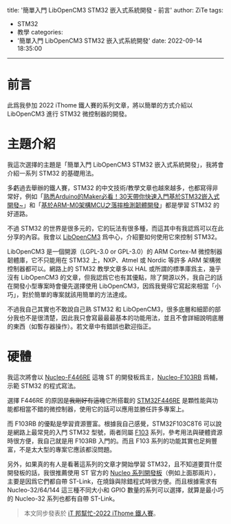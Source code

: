 title: '簡單入門 LibOpenCM3 STM32 嵌入式系統開發 - 前言'
author: ZiTe
tags:
  - STM32
  - 教學
categories:
  - '簡單入門 LibOpenCM3 STM32 嵌入式系統開發'
date: 2022-09-14 18:35:00
---

# 前言  
此爲我參加 2022 iThome 鐵人賽的系列文章，將以簡單的方式介紹以 LibOpenCM3 進行 STM32 微控制器的開發。

<!--more-->

# 主題介紹  
我這次選擇的主題是「簡單入門 LibOpenCM3 STM32 嵌入式系統開發」，我將會介紹一系列 STM32 的基礎用法。  

多虧過去舉辦的鐵人賽，STM32 的中文技術/教學文章也越來越多，也都寫得非常好，例如「[熟悉Arduino的Maker必看！30天帶你快速入門基於STM32嵌入式開發~](https://ithelp.ithome.com.tw/users/20120093/ironman/3665)」和「[基於ARM-M0架構MCU之落摔檢測韌體開發](https://ithelp.ithome.com.tw/users/20141979/ironman/4820)」都是學習 STM32 的好道路。  

不過 STM32 的世界是很多元的，它的玩法有很多種，而這其中有我認爲可以在此分享的內容。我會以 [LibOpenCM3](http://libopencm3.org/) 爲中心，介紹要如何使用它來控制 STM32。  

LibOpenCM3 是一個開源（LGPL-3.0 or GPL-3.0）的 ARM Cortex-M 微控制器韌體庫，它不只能用在 STM32 上，NXP、Atmel 或 Nordic 等許多 ARM 架構微控制器都可以。網路上的 STM32 教學文章多以 HAL 或所謂的標準庫爲主，幾乎沒有 LibOpenCM3 的文章，但我認爲它也有其優點，除了開源以外，我自己的話在開發小型專案時會優先選擇使用 LibOpenCM3，因爲我覺得它寫起來相當「小巧」，對於簡單的專案就該用簡單的方法達成。  
	    
不過我自己其實也不敢說自己熟 STM32 和 LibOpenCM3，很多底層和細節的部分我也不是很清楚，因此我只會寫最最最基本的功能用法，並且不會詳細說明底層的東西（如暫存器操作）。若文章中有錯誤也歡迎指正。  

# 硬體  
我這次將會以 [Nucleo-F446RE](https://www.st.com/en/evaluation-tools/nucleo-f446re.html) 這塊 ST 的開發板爲主，[Nucleo-F103RB](https://www.st.com/en/evaluation-tools/nucleo-f103rb.html) 爲輔，示範 STM32 的程式寫法。  

選擇 F446RE 的原因是~~我剛好有這塊~~它所搭載的 [STM32F446RE](https://www.st.com/en/microcontrollers-microprocessors/stm32f446re.html) 是顆性能與功能都相當不錯的微控制器，使用它的話可以應用並勝任許多專案上。  

而 F103RB 的優點是學習資源豐富。根據我自己感覺，STM32F103C8T6 可以說是網路上最常見的入門 STM32 型號，兩者同屬 [F103](https://www.st.com/en/microcontrollers-microprocessors/stm32f103.html) 系列，參考用法與硬體資源時很方便，我自己就是用 F103RB 入門的。而且 F103 系列的功能其實也足夠豐富，不是太大型的專案它應該都沒問題。  
	    
另外，如果真的有人是看著這系列的文章才開始學習 STM32，且不知道要買什麼開發板的話，我很推薦使用 ST 官方的 [Nucleo 系列開發板](https://www.st.com/en/evaluation-tools/stm32-nucleo-boards.html)（例如上面那兩片），主要是因爲它們都自帶 ST-Link，在燒錄與除錯程式時很方便。而且根據需求有 Nucleo-32/64/144 這三種不同大小和 GPIO 數量的系列可以選擇，就算是最小巧的 Nucleo-32 系列也都有自帶 ST-Link。

> 本文同步發表於 [iT 邦幫忙-2022 iThome 鐵人賽](https://ithelp.ithome.com.tw/users/20151756/articles)。
